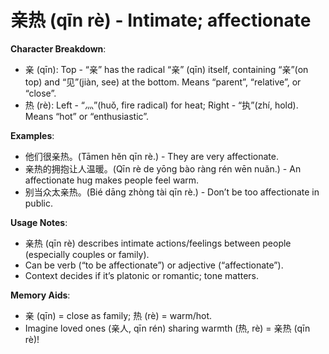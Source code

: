 # **亲热 (qīn rè) - Intimate; affectionate**

**Character Breakdown**:  
- 亲 (qīn): Top - “亲” has the radical “亲” (qīn) itself, containing “亲”(on top) and “见”(jiàn, see) at the bottom. Means “parent”, “relative”, or “close”.  
- 热 (rè): Left - “灬”(huǒ, fire radical) for heat; Right - “执”(zhí, hold). Means “hot” or “enthusiastic”.

**Examples**:  
- 他们很亲热。(Tāmen hěn qīn rè.) - They are very affectionate.  
- 亲热的拥抱让人温暖。(Qīn rè de yōng bào ràng rén wēn nuǎn.) - An affectionate hug makes people feel warm.  
- 别当众太亲热。(Bié dāng zhòng tài qīn rè.) - Don’t be too affectionate in public.

**Usage Notes**:  
- 亲热 (qīn rè) describes intimate actions/feelings between people (especially couples or family).  
- Can be verb (“to be affectionate”) or adjective (“affectionate”).  
- Context decides if it’s platonic or romantic; tone matters.

**Memory Aids**:  
- 亲 (qīn) = close as family; 热 (rè) = warm/hot.  
- Imagine loved ones (亲人, qīn rén) sharing warmth (热, rè) = 亲热 (qīn rè)!